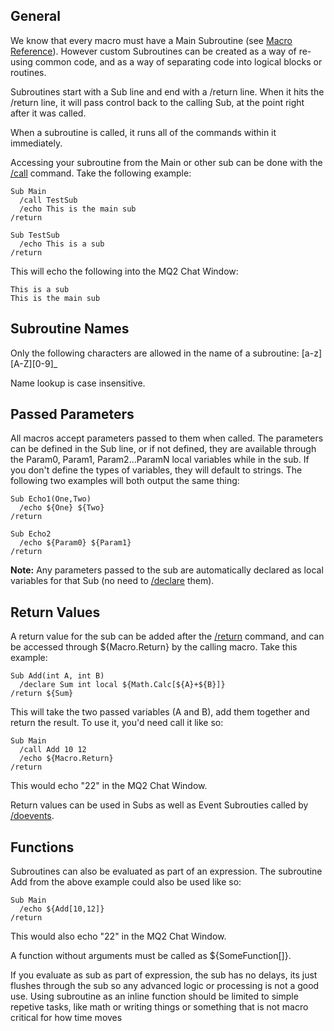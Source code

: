## General

We know that every macro must have a Main Subroutine (see [Macro Reference](../documentation/macro-reference.md)). However custom
Subroutines can be created as a way of re-using common code, and as a way of separating code into logical blocks or
routines.

Subroutines start with a Sub line and end with a /return line. When it hits the /return line, it will pass control back
to the calling Sub, at the point right after it was called.

When a subroutine is called, it runs all of the commands within it immediately.

Accessing your subroutine from the Main or other sub can be done with the [/call](call.md) command. Take the
following example:

`Sub Main`  
`  /call TestSub`  
`  /echo This is the main sub`  
`/return`  
  
`Sub TestSub`  
`  /echo This is a sub`  
`/return`

This will echo the following into the MQ2 Chat Window:

`This is a sub`  
`This is the main sub`

## Subroutine Names

Only the following characters are allowed in the name of a subroutine: \[a-z\]\[A-Z\]\[0-9\]\_

Name lookup is case insensitive.

## Passed Parameters

All macros accept parameters passed to them when called. The parameters can be defined in the Sub line, or if not
defined, they are available through the Param0, Param1, Param2...ParamN local variables while in the sub. If you don't
define the types of variables, they will default to strings. The following two examples will both output the same thing:

`Sub Echo1(One,Two)`  
`  /echo ${One} ${Two}`  
`/return`

`Sub Echo2`  
`  /echo ${Param0} ${Param1}`  
`/return`

**Note:** Any parameters passed to the sub are automatically declared as local variables for that Sub (no need to
[/declare](../commands/declare.md) them).

## Return Values

A return value for the sub can be added after the [/return](return.md) command, and can be accessed through
${Macro.Return} by the calling macro. Take this example:

`Sub Add(int A, int B)`  
`  /declare Sum int local ${Math.Calc[${A}+${B}]}`  
`/return ${Sum}`

This will take the two passed variables (A and B), add them together and return the result. To use it, you'd need call
it like so:

`Sub Main`  
`  /call Add 10 12`  
`  /echo ${Macro.Return}`  
`/return`

This would echo "22" in the MQ2 Chat Window.

Return values can be used in Subs as well as Event Subrouties called by [/doevents](doevents.md).

## Functions

Subroutines can also be evaluated as part of an expression. The subroutine Add from the above example could also be used
like so:

`Sub Main`  
`  /echo ${Add[10,12]}`  
`/return`

This would also echo "22" in the MQ2 Chat Window.

A function without arguments must be called as ${SomeFunction\[\]}.

If you evaluate as sub as part of expression, the sub has no delays, its just flushes through the sub so any advanced
logic or processing is not a good use. Using subroutine as an inline function should be limited to simple repetive
tasks, like math or writing things or something that is not macro critical for how time moves



